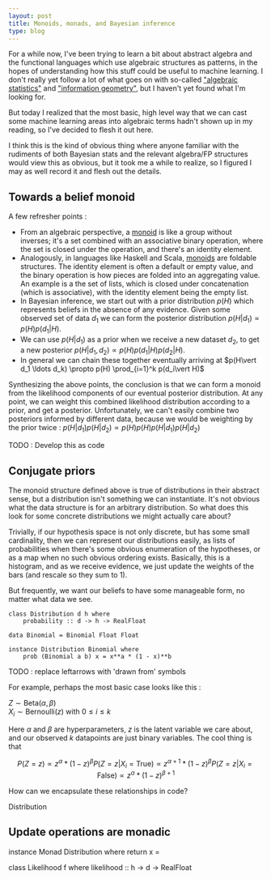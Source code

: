 ```yaml
---
layout: post
title: Monoids, monads, and Bayesian inference
type: blog
---
```


For a while now, I've been trying to learn a bit about abstract algebra and the functional languages which use algebraic structures as patterns, in the hopes of understanding how this stuff could be useful to machine learning. I don't really yet follow a lot of what goes on with so-called ["algebraic statistics"](http://en.wikipedia.org/wiki/Algebraic_statistics) and ["information geometry"](http://en.wikipedia.org/wiki/Information_geometry), but I haven't yet found what I'm looking for. 

But today I realized that the most basic, high level way that we can cast some machine learning areas into algebraic terms hadn't shown up in my reading, so I've decided to flesh it out here.

I think this is the kind of obvious thing where anyone familiar with the rudiments of both Bayesian stats and the relevant algebra/FP structures would view this as obvious, but it took me a while to realize, so I figured I may as well record it and flesh out the details.

## Towards a belief monoid

A few refresher points :

* From an algebraic perspective, a [monoid](http://en.wikipedia.org/wiki/Monoid#Definition) is like a group without inverses; it's a set combined with an associative binary operation, where the set is closed under the operation, and there's an identity element.
* Analogously, in languages like Haskell and Scala, [monoids]() are foldable structures. The identity element is often a default or empty value, and the binary operation is how pieces are folded into an aggregating value. An example is a the set of lists, which is closed under concatenation (which is associative), with the identity element being the empty list.
* In Bayesian inference, we start out with a prior distribution $p(H)$ which represents beliefs in the absence of any evidence. Given some observed set of data $d_1$ we can form the posterior distribution $p(H\vert d_1) \propto p(H)p(d_1\vert H)$.
* We can use $p(H\vert d_1)$ as a prior when we receive a new dataset $d_2$, to get a new posterior $p(H\vert d_1, d_2) \propto p(H)p(d_1\vert H)p(d_2\vert H)$.
* In general we can chain these together eventually arriving at $p(H\vert d_1 \ldots d_k) \propto p(H) \prod_{i=1}^k p(d_i\vert H)$

Synthesizing the above points, the conclusion is that we can form a monoid from the likelihood components of our eventual posterior distribution. At any point, we can weight this combined likelihood distribution according to a prior, and get a posterior. Unfortunately, we can't easily combine two posteriors informed by different data, because we would be weighting by the prior twice : $p(H \vert d_1)p(H\vert d_2) \propto p(H)p(H)p(H\vert d_1)p(H\vert d_2)$

TODO : Develop this as code

## Conjugate priors

The monoid structure defined above is true of distributions in their abstract sense, but a distribution isn't something we can instantiate. It's not obvious what the data structure is for an arbitrary distribution. So what does this look for some concrete distributions we might actually care about?

Trivially, if our hypothesis space is not only discrete, but has some small cardinality, then we can represent our distributions easily, as lists of probabilities when there's some obvious enumeration of the hypotheses, or as a map when no such obvious ordering exists. Basically, this is a histogram, and as we receive evidence, we just update the weights of the bars (and rescale so they sum to 1).

But frequently, we want our beliefs to have some manageable form, no matter what data we see.

    class Distribution d h where
        probability :: d -> h -> RealFloat
    
    data Binomial = Binomial Float Float

    instance Distribution Binomial where
        prob (Binomial a b) x = x**a * (1 - x)**b

TODO : replace leftarrows with 'drawn from' symbols

For example, perhaps the most basic case looks like this :

$Z \sim \text{Beta}(\alpha, \beta)$  
$X_i \sim \text{Bernoulli}(z)$ with $0 \leq i \leq k$

Here $\alpha$ and $\beta$ are hyperparameters, $z$ is the latent variable we care about, and our observed $k$ datapoints are just binary variables. The cool thing is that 

$$P(Z = z) \propto z^{\alpha} * (1-z)^{\beta}
P(Z = z | X_i = \text{True}) \propto z^{\alpha + 1} * (1 - z)^{\beta}  
P(Z = z | X_i = \text{False}) \propto z^{\alpha} * (1 - z)^{\beta + 1}$$

How can we encapsulate these relationships in code?


Distribution 

## Update operations are monadic


instance Monad Distribution where
    return x =     

class Likelihood f where
    likelihood :: h -> d -> RealFloat

